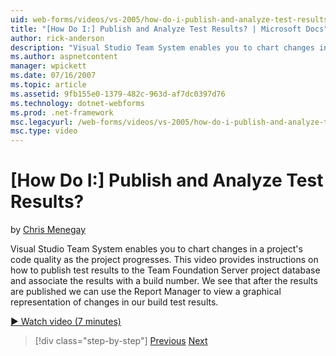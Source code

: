 ```yaml
---
uid: web-forms/videos/vs-2005/how-do-i-publish-and-analyze-test-results
title: "[How Do I:] Publish and Analyze Test Results? | Microsoft Docs"
author: rick-anderson
description: "Visual Studio Team System enables you to chart changes in a project's code quality as the project progresses. This video provides instructions on how to publ..."
ms.author: aspnetcontent
manager: wpickett
ms.date: 07/16/2007
ms.topic: article
ms.assetid: 9fb155e0-1379-482c-963d-af7dc0397d76
ms.technology: dotnet-webforms
ms.prod: .net-framework
msc.legacyurl: /web-forms/videos/vs-2005/how-do-i-publish-and-analyze-test-results
msc.type: video
---
```

[How Do I:] Publish and Analyze Test Results?
====================
by [Chris Menegay](https://twitter.com/CMenegay)

Visual Studio Team System enables you to chart changes in a project's code quality as the project progresses. This video provides instructions on how to publish test results to the Team Foundation Server project database and associate the results with a build number. We see that after the results are published we can use the Report Manager to view a graphical representation of changes in our build test results.

[&#9654; Watch video (7 minutes)](https://channel9.msdn.com/Blogs/ASP-NET-Site-Videos/how-do-i-publish-and-analyze-test-results)

>[!div class="step-by-step"]
[Previous](how-do-i-use-generic-tests.md)
[Next](how-do-i-discover-application-changes-prior-to-deployment.md)